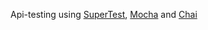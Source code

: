 Api-testing using [SuperTest](https://www.npmjs.com/package/supertest), [Mocha](https://mochajs.org/) and [Chai](https://www.chaijs.com/)
